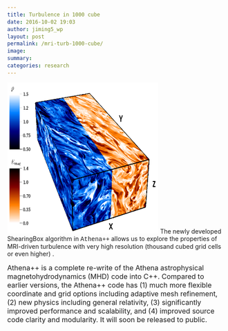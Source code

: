 ```yaml
---
title: Turbulence in 1000 cube
date: 2016-10-02 19:03
author: jiming5_wp
layout: post
permalink: /mri-turb-1000-cube/
image:
summary:
categories: research
---
```


<img class="aligncenter" src="/assets/thousand_cube_mri.png" alt='thousand_cube' width="350" height="350"/> 
The newly developed ShearingBox algorithm
in <span
style="font-family: courier new,courier,monospace;">Athena++</span>
allows us to explore the properties of MRI-driven turbulence with very
high resolution (thousand cubed grid cells or even higher) .</span>

<!--more-->

<span style="font-size: 12pt;">Athena++ is a complete re-write of the
Athena astrophysical magnetohydrodynamics (MHD) code into C++. Compared
to earlier versions, the Athena++ code has (1) much more flexible
coordinate and grid options including adaptive mesh refinement, (2) new
physics including general relativity, (3) significantly improved
performance and scalability, and (4) improved source code clarity and
modularity. It will soon be released to public.  
</span>
